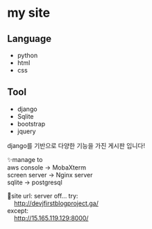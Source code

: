 


# my site



## Language

- python
- html
- css

## Tool

- django
- Sqlite
- bootstrap
- jquery


django를 기반으로 다양한 기능을 가진 게시판 입니다!

✨manage to  
aws console -> MobaXterm  
screen server -> Nginx server  
sqlite -> postgresql

🎊site url:  server off...
try:  
&nbsp; &nbsp; http://devjfirstblogproject.ga/  
except:  
&nbsp; &nbsp; http://15.165.119.129:8000/

